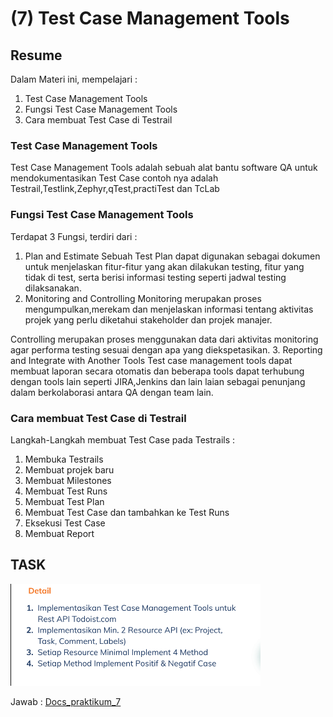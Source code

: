 # (7)  Test Case Management Tools

## Resume 

Dalam Materi ini, mempelajari :
1. Test Case Management Tools
2. Fungsi Test Case Management Tools
3. Cara membuat Test Case di Testrail

### Test Case Management Tools
Test Case Management Tools adalah sebuah alat bantu software QA untuk mendokumentasikan Test Case
contoh nya adalah Testrail,Testlink,Zephyr,qTest,practiTest dan TcLab

### Fungsi Test Case Management Tools
Terdapat 3 Fungsi, terdiri dari :
1. Plan and Estimate
  Sebuah Test Plan dapat digunakan sebagai dokumen untuk menjelaskan fitur-fitur yang akan dilakukan testing, fitur yang tidak di test, serta berisi informasi testing seperti jadwal testing dilaksanakan.
2. Monitoring and Controlling
  Monitoring merupakan proses mengumpulkan,merekam dan menjelaskan informasi tentang aktivitas projek yang perlu diketahui stakeholder dan projek manajer.

  Controlling merupakan proses menggunakan data dari aktivitas monitoring agar performa testing sesuai dengan apa yang diekspetasikan.
3. Reporting and Integrate with Another Tools
  Test case management tools dapat membuat laporan secara otomatis dan beberapa tools dapat terhubung dengan tools lain seperti JIRA,Jenkins dan lain laian sebagai penunjang dalam berkolaborasi antara QA dengan team lain.

 
### Cara membuat Test Case di Testrail
Langkah-Langkah membuat Test Case pada Testrails :
1. Membuka Testrails
2. Membuat projek baru
3. Membuat Milestones
4. Membuat Test Runs
5. Membuat Test Plan
6. Membuat Test Case dan tambahkan ke Test Runs
7. Eksekusi Test Case
8. Membuat Report


## TASK

<img src="./Screenshoot/soal.png" width="400">

Jawab : [Docs_praktikum_7](https://docs.google.com/document/d/1lxBjVoHALCq_1wlFGWVnBYGR33ZROHjFN71jBdOekos/edit?usp=sharing)


